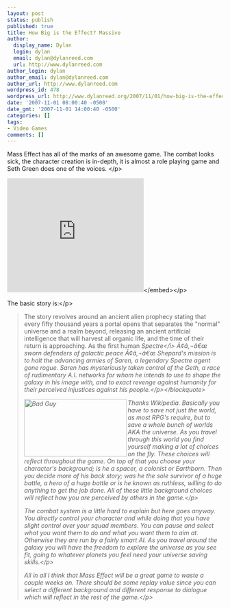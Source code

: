 ```yaml
---
layout: post
status: publish
published: true
title: How Big is the Effect? Massive
author:
  display_name: Dylan
  login: dylan
  email: dylan@dylanreed.com
  url: http://www.dylanreed.com
author_login: dylan
author_email: dylan@dylanreed.com
author_url: http://www.dylanreed.com
wordpress_id: 478
wordpress_url: http://www.dylanreed.org/2007/11/01/how-big-is-the-effect-massive/
date: '2007-11-01 08:00:40 -0500'
date_gmt: '2007-11-01 14:00:40 -0500'
categories: []
tags:
- Video Games
comments: []
---
```

<p>Mass Effect has all of the marks of an awesome game. The combat looks sick, the character creation is in-depth, it is almost a role playing game and Seth Green does one of the voices. <&#47;p>
<p><embed src="http:&#47;&#47;www.youtube.com&#47;v&#47;Jp8t2lcGZXc&amp;rel=1" width="319" height="266" type="application&#47;x-shockwave-flash" wmode="transparent"><&#47;embed><&#47;p>
<p>The basic story is:<&#47;p><br />
<blockquote>
<p>The story revolves around an ancient alien prophecy stating that every fifty thousand years a portal opens that separates the "normal" universe and a realm beyond, releasing an ancient artificial intelligence that will harvest all organic life, and the time of their return is approaching. As the first human <i>Spectre<&#47;i> &Atilde;&cent;&acirc;&sbquo;&not;&acirc;&euro;&oelig; sworn defenders of galactic peace &Atilde;&cent;&acirc;&sbquo;&not;&acirc;&euro;&oelig; Shepard's mission is to halt the advancing armies of Saren, a legendary Spectre agent gone rogue. Saren has mysteriously taken control of the Geth, a race of rudimentary A.I. networks for whom he intends to use to shape the galaxy in his image with, and to exact revenge against humanity for their perceived injustices against his people.<&#47;p><&#47;blockquote>
<p><img height="134" alt="Bad Guy" src="http:&#47;&#47;www.totalvideogames.com&#47;screenshots&#47;Mass_Effect_71518.jpg" width="239" align="left"&#47;> Thanks Wikipedia. Basically you have to save not just the world, as most RPG's require, but to save a whole bunch of worlds AKA the universe. As you travel through this world you find yourself making a lot of choices on the fly. These choices will reflect throughout the game. On top of that you choose your character's background; is he a spacer, a colonist or Earthborn. Then you decide more of his back story; was he the sole survivor of a huge battle, a hero of a huge battle or is he known as ruthless, willing to do anything to get the job done. All of these little background choices will reflect how you are perceived by others in the game.<&#47;p>
<p>The combat system is a little hard to explain but here goes anyway. You directly control your character and while doing that you have slight control over your squad members. You can pause and select what you want them to do and what you want them to aim at. Otherwise they are run by a fairly smart AI. As you travel around the galaxy you will have the freedom to explore the universe as you see fit, going to whatever planets you feel need your universe saving skills.<&#47;p>
<p>All in all I think that Mass Effect will be a great game to waste a couple weeks on. There should be some replay value since you can select a different background and different response to dialogue which will reflect in the rest of the game.<&#47;p></p>
